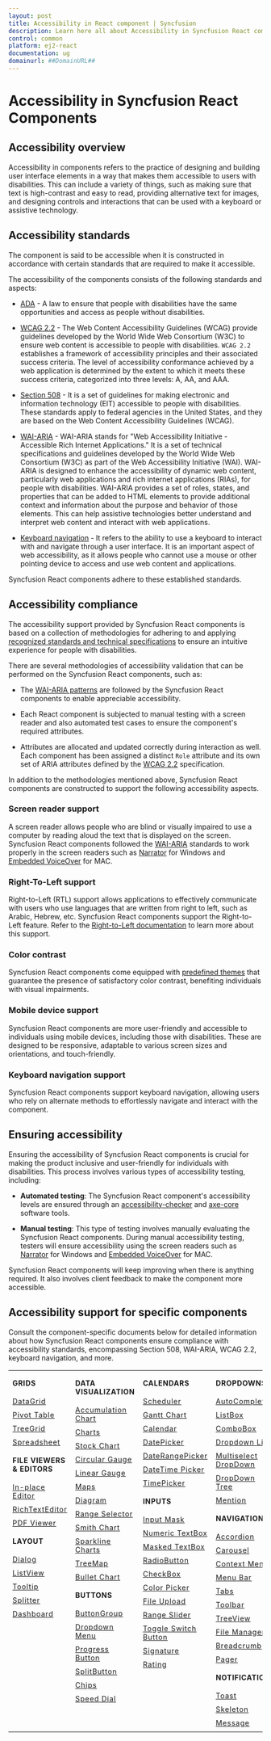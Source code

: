 ```yaml
---
layout: post
title: Accessibility in React component | Syncfusion
description: Learn here all about Accessibility in Syncfusion React component of Syncfusion Essential JS 2 and more.
control: common
platform: ej2-react
documentation: ug
domainurl: ##DomainURL##
---
```


# Accessibility in Syncfusion React Components

## Accessibility overview

Accessibility in components refers to the practice of designing and building user interface elements in a way that makes them accessible to users with disabilities. This can include a variety of things, such as making sure that text is high-contrast and easy to read, providing alternative text for images, and designing controls and interactions that can be used with a keyboard or assistive technology.

## Accessibility standards

The component is said to be accessible when it is constructed in accordance with certain standards that are required to make it accessible.

The accessibility of the components consists of the following standards and aspects:

* [ADA](https://www.ada.gov/) - A law to ensure that people with disabilities have the same opportunities and access as people without disabilities.

* [WCAG 2.2](https://www.w3.org/WAI/standards-guidelines/wcag/) - The Web Content Accessibility Guidelines (WCAG) provide guidelines developed by the World Wide Web Consortium (W3C) to ensure web content is accessible to people with disabilities. `WCAG 2.2` establishes a framework of accessibility principles and their associated success criteria. The level of accessibility conformance achieved by a web application is determined by the extent to which it meets these success criteria, categorized into three levels: A, AA, and AAA.

* [Section 508](https://www.section508.gov/) - It is a set of guidelines for making electronic and information technology (EIT) accessible to people with disabilities. These standards apply to federal agencies in the United States, and they are based on the Web Content Accessibility Guidelines (WCAG).

* [WAI-ARIA](https://www.w3.org/WAI/ARIA/) - WAI-ARIA stands for "Web Accessibility Initiative - Accessible Rich Internet Applications." It is a set of technical specifications and guidelines developed by the World Wide Web Consortium (W3C) as part of the Web Accessibility Initiative (WAI). WAI-ARIA is designed to enhance the accessibility of dynamic web content, particularly web applications and rich internet applications (RIAs), for people with disabilities. WAI-ARIA provides a set of roles, states, and properties that can be added to HTML elements to provide additional context and information about the purpose and behavior of those elements. This can help assistive technologies better understand and interpret web content and interact with web applications.

* [Keyboard navigation](https://www.w3.org/TR/WCAG22/#keyboard-accessible) - It refers to the ability to use a keyboard to interact with and navigate through a user interface. It is an important aspect of web accessibility, as it allows people who cannot use a mouse or other pointing device to access and use web content and applications.

Syncfusion React components adhere to these established standards.

## Accessibility compliance

The accessibility support provided by Syncfusion React components is based on a collection of methodologies for adhering to and applying [recognized standards and technical specifications](#accessibility-standards) to ensure an intuitive experience for people with disabilities.

There are several methodologies of accessibility validation that can be performed on the Syncfusion React components, such as:

* The [WAI-ARIA patterns](https://www.w3.org/WAI/ARIA/apg/patterns/) are followed by the Syncfusion React components to enable appreciable accessibility.

* Each React component is subjected to manual testing with a screen reader and also automated test cases to ensure the component's required attributes.

* Attributes are allocated and updated correctly during interaction as well. Each component has been assigned a distinct `Role` attribute and its own set of ARIA attributes defined by the [WCAG 2.2](https://www.w3.org/TR/WCAG22/) specification.

In addition to the methodologies mentioned above, Syncfusion React components are constructed to support the following accessibility aspects.

### Screen reader support

A screen reader allows people who are blind or visually impaired to use a computer by reading aloud the text that is displayed on the screen. Syncfusion React components followed the [WAI-ARIA](https://www.w3.org/WAI/ARIA/) standards to work properly in the screen readers such as [Narrator](https://support.microsoft.com/en-us/windows/complete-guide-to-narrator-e4397a0d-ef4f-b386-d8ae-c172f109bdb1) for Windows and [Embedded VoiceOver](https://support.apple.com/en-in/guide/voiceover/vo2706/mac) for MAC.

### Right-To-Left support

Right-to-Left (RTL) support allows applications to effectively communicate with users who use languages that are written from right to left, such as Arabic, Hebrew, etc. Syncfusion React components support the Right-to-Left feature. Refer to the [Right-to-Left documentation](https://ej2.syncfusion.com/react/documentation/common/right-to-left) to learn more about this support.

### Color contrast

Syncfusion React components come equipped with [predefined themes](https://ej2.syncfusion.com/react/documentation/appearance/theme) that guarantee the presence of satisfactory color contrast, benefiting individuals with visual impairments.

### Mobile device support

Syncfusion React components are more user-friendly and accessible to individuals using mobile devices, including those with disabilities. These are designed to be responsive, adaptable to various screen sizes and orientations, and touch-friendly.

### Keyboard navigation support

Syncfusion React components support keyboard navigation, allowing users who rely on alternate methods to effortlessly navigate and interact with the component.

## Ensuring accessibility

Ensuring the accessibility of Syncfusion React components is crucial for making the product inclusive and user-friendly for individuals with disabilities. This process involves various types of accessibility testing, including:

* **Automated testing**: The Syncfusion React component's accessibility levels are ensured through an [accessibility-checker](https://www.npmjs.com/package/accessibility-checker) and [axe-core](https://www.npmjs.com/package/axe-core) software tools.

* **Manual testing**: This type of testing involves manually evaluating the Syncfusion React components. During manual accessibility testing, testers will ensure accessibility using the screen readers such as [Narrator](https://support.microsoft.com/en-us/windows/complete-guide-to-narrator-e4397a0d-ef4f-b386-d8ae-c172f109bdb1) for Windows and [Embedded VoiceOver](https://support.apple.com/en-in/guide/voiceover/vo2706/mac) for MAC.

Syncfusion React components will keep improving when there is anything required. It also involves client feedback to make the component more accessible.

## Accessibility support for specific components

Consult the component-specific documents below for detailed information about how Syncfusion React components ensure compliance with accessibility standards, encompassing Section 508, WAI-ARIA, WCAG 2.2, keyboard navigation, and more.

<style>
# table
{
border:0 !important;
line-height: 2!important;
}

tr
{
border:0 !important;
}

td
{
border:0 !important;
vertical-align: top;
}

.controlanchorlink
{
text-decoration: none !important;
font-size: 14px !important;
text-align: left !important;
padding: 5px 0px;
letter-spacing: 1px;
}
.controlcategory
{
font-size: 14px !important;
text-align: left !important;
font-weight: bold !important;
letter-spacing: 0.7px;
}
}
</style>

<table id="table" style="border: 0px;">
<tbody>
<colgroup>
<col style="width: 25%">
<col style="width: 25%">
<col style="width: 25%">
<col style="width: 25%">
</colgroup>
</tbody>
<tr>
    <td>
        <div><p class="controlcategory">GRIDS</p></div>
        <div class="controlanchorlink"><a target="_self" href="https://ej2.syncfusion.com/react/documentation/grid/accessibility">DataGrid</a></div>
        <div class="controlanchorlink"><a target="_self" href="https://ej2.syncfusion.com/react/documentation/pivotview/accessibility">Pivot Table</a></div>
        <div class="controlanchorlink"><a target="_self" href="https://ej2.syncfusion.com/react/documentation/treegrid/accessibility">TreeGrid</a></div>
         <div class="controlanchorlink"><a target="_self" href="https://ej2.syncfusion.com/react/documentation/spreadsheet/accessibility">Spreadsheet</a></div>
        <div><p class="controlcategory">FILE VIEWERS & EDITORS</p></div>
        <div class="controlanchorlink"><a target="_self" href="https://ej2.syncfusion.com/react/documentation/inplace-editor/accessibility">In-place Editor</a></div>
        <div class="controlanchorlink"><a target="_self" href="https://ej2.syncfusion.com/react/documentation/rich-text-editor/accessibility">RichTextEditor</a></div>
        <div class="controlanchorlink"><a target="_self" href="https://ej2.syncfusion.com/react/documentation/pdfviewer/keyboard-accessibility">PDF Viewer</a></div>
        <div><p class="controlcategory">LAYOUT</p></div>
        <div class="controlanchorlink"><a target="_self" href="https://ej2.syncfusion.com/react/documentation/dialog/accessibility">Dialog</a></div>
        <div class="controlanchorlink"><a target="_self" href="https://ej2.syncfusion.com/react/documentation/listview/accessibility">ListView</a></div>
        <div class="controlanchorlink"><a target="_self" href="https://ej2.syncfusion.com/react/documentation/tooltip/accessibility">Tooltip</a></div>
        <div class="controlanchorlink"><a target="_self" href="https://ej2.syncfusion.com/react/documentation/splitter/accessibility">Splitter</a></div>
        <div class="controlanchorlink"><a target="_self" href="https://ej2.syncfusion.com/react/documentation/dashboard-layout/accessibility">Dashboard</a></div>
    </td>
    <td>
        <div><p class="controlcategory">DATA VISUALIZATION</p></div>
        <div class="controlanchorlink"><a target="_self" href="https://ej2.syncfusion.com/react/documentation/accumulation-chart/accessibility">Accumulation Chart</a></div>
        <div class="controlanchorlink"><a target="_self" href="https://ej2.syncfusion.com/react/documentation/chart/accessibility">Charts</a></div>
        <div class="controlanchorlink"><a target="_self" href="https://ej2.syncfusion.com/react/documentation/stock-chart/accessibility">Stock Chart</a></div>
        <div class="controlanchorlink"><a target="_self" href="https://ej2.syncfusion.com/react/documentation/circular-gauge/accessibility">Circular Gauge</a></div>
        <div class="controlanchorlink"><a target="_self" href="https://ej2.syncfusion.com/react/documentation/linear-gauge/accessibility">Linear Gauge</a></div>
        <div class="controlanchorlink"><a target="_self" href="https://ej2.syncfusion.com/react/documentation/maps/accessibility">Maps</a></div>
        <div class="controlanchorlink"><a target="_self" href="https://ej2.syncfusion.com/react/documentation/diagram/accessibility">Diagram</a></div>
        <div class="controlanchorlink"><a target="_self" href="https://ej2.syncfusion.com/react/documentation/range-navigator/accessibility">Range Selector</a></div>
        <div class="controlanchorlink"><a target="_self" href="https://ej2.syncfusion.com/react/documentation/smithchart/accessibility">Smith Chart</a></div>
        <div class="controlanchorlink"><a target="_self" href="https://ej2.syncfusion.com/react/documentation/sparkline/accessibility">Sparkline Charts</a></div>
        <div class="controlanchorlink"><a target="_self" href="https://ej2.syncfusion.com/react/documentation/treemap/accessibility">TreeMap</a></div>
        <div class="controlanchorlink"><a target="_self" href="https://ej2.syncfusion.com/react/documentation/bullet-chart/accessibility">Bullet Chart</a></div>
        <div><p class="controlcategory">BUTTONS</p></div>
        <div class="controlanchorlink"><a target="_self" href="https://ej2.syncfusion.com/react/documentation/button-group/accessibility">ButtonGroup</a></div>
        <div class="controlanchorlink"><a target="_self" href="https://ej2.syncfusion.com/react/documentation/drop-down-button/accessibility">Dropdown Menu</a></div>
        <div class="controlanchorlink"><a target="_self" href="https://ej2.syncfusion.com/react/documentation/progress-button/accessibility">Progress Button</a></div>
        <div class="controlanchorlink"><a target="_self" href="https://ej2.syncfusion.com/react/documentation/split-button/accessibility">SplitButton</a></div>
        <div class="controlanchorlink"><a target="_self" href="https://ej2.syncfusion.com/react/documentation/chips/accessibility">Chips</a></div>
        <div class="controlanchorlink"><a target="_self" href="https://ej2.syncfusion.com/react/documentation/speed-dial/accessibility">Speed Dial</a></div>
    </td>
    <td>
        <div><p class="controlcategory">CALENDARS</p></div>
        <div class="controlanchorlink"><a target="_self" href="https://ej2.syncfusion.com/react/documentation/schedule/accessibility">Scheduler</a></div>
        <div class="controlanchorlink"><a target="_self" href="https://ej2.syncfusion.com/react/documentation/gantt/accessibility">Gantt Chart</a></div>
        <div class="controlanchorlink"><a target="_self" href="https://ej2.syncfusion.com/react/documentation/calendar/accessibility">Calendar</a></div>
        <div class="controlanchorlink"><a target="_self" href="https://ej2.syncfusion.com/react/documentation/datepicker/accessibility">DatePicker</a></div>
        <div class="controlanchorlink"><a target="_self" href="https://ej2.syncfusion.com/react/documentation/daterangepicker/accessibility">DateRangePicker</a></div>
        <div class="controlanchorlink"><a target="_self" href="https://ej2.syncfusion.com/react/documentation/datetimepicker/accessibility">DateTime Picker</a></div>
        <div class="controlanchorlink"><a target="_self" href="https://ej2.syncfusion.com/react/documentation/timepicker/accessibility">TimePicker</a></div>
        <div><p class="controlcategory">INPUTS</p></div>
        <div class="controlanchorlink"><a target="_self" href="https://ej2.syncfusion.com/react/documentation/maskedtextbox/accessibility">Input Mask</a></div>
        <div class="controlanchorlink"><a target="_self" href="https://ej2.syncfusion.com/react/documentation/numerictextbox/accessibility">Numeric TextBox</a></div>
        <div class="controlanchorlink"><a target="_self" href="https://ej2.syncfusion.com/react/documentation/maskedtextbox/accessibility">Masked TextBox</a></div>
        <div class="controlanchorlink"><a target="_self" href="https://ej2.syncfusion.com/react/documentation/radio-button/accessibility">RadioButton</a></div>
        <div class="controlanchorlink"><a target="_self" href="https://ej2.syncfusion.com/react/documentation/check-box/accessibility">CheckBox</a></div>
        <div class="controlanchorlink"><a target="_self" href="https://ej2.syncfusion.com/react/documentation/color-picker/accessibility">Color Picker</a></div>
        <div class="controlanchorlink"><a target="_self" href="https://ej2.syncfusion.com/react/documentation/uploader/wai-aria-accessibility">File Upload</a></div>
        <div class="controlanchorlink"><a target="_self" href="https://ej2.syncfusion.com/react/documentation/range-slider/accessibility">Range Slider</a></div>
        <div class="controlanchorlink"><a target="_self" href="https://ej2.syncfusion.com/react/documentation/switch/accessibility">Toggle Switch Button</a></div>
        <div class="controlanchorlink"><a target="_self" href="https://ej2.syncfusion.com/react/documentation/signature/accessibility">Signature</a></div>
        <div class="controlanchorlink"><a target="_self" href="https://ej2.syncfusion.com/react/documentation/rating/accessibility">Rating</a></div>
    </td>
    <td>
        <div><p class="controlcategory">DROPDOWNS</p></div>
        <div class="controlanchorlink"><a target="_self" href="https://ej2.syncfusion.com/react/documentation/auto-complete/accessibility">AutoComplete</a></div>
        <div class="controlanchorlink"><a target="_self" href="https://ej2.syncfusion.com/react/documentation/list-box/accessibility">ListBox</a></div>
        <div class="controlanchorlink"><a target="_self" href="https://ej2.syncfusion.com/react/documentation/combo-box/accessibility">ComboBox</a></div>
        <div class="controlanchorlink"><a target="_self" href="https://ej2.syncfusion.com/react/documentation/drop-down-list/accessibility">Dropdown List</a></div>
        <div class="controlanchorlink"><a target="_self" href="https://ej2.syncfusion.com/react/documentation/multi-select/accessibility">Multiselect DropDown</a></div>
        <div class="controlanchorlink"><a target="_self" href="https://ej2.syncfusion.com/react/documentation/drop-down-tree/accessibility">DropDown Tree</a></div>
        <div class="controlanchorlink"><a target="_self" href="https://ej2.syncfusion.com/react/documentation/mention/accessibility">Mention</a></div>
        <div><p class="controlcategory">NAVIGATION</p></div>
        <div class="controlanchorlink"><a target="_self" href="https://ej2.syncfusion.com/react/documentation/accordion/accessibility">Accordion</a></div>
        <div class="controlanchorlink"><a target="_self" href="https://ej2.syncfusion.com/react/documentation/carousel/accessibility">Carousel</a></div>
        <div class="controlanchorlink"><a target="_self" href="https://ej2.syncfusion.com/react/documentation/context-menu/accessibility">Context Menu</a></div>
        <div class="controlanchorlink"><a target="_self" href="https://ej2.syncfusion.com/react/documentation/menu/accessibility">Menu Bar</a></div>
        <div class="controlanchorlink"><a target="_self" href="https://ej2.syncfusion.com/react/documentation/tab/accessibility">Tabs</a></div>
        <div class="controlanchorlink"><a target="_self" href="https://ej2.syncfusion.com/react/documentation/toolbar/accessibility">Toolbar</a></div>
        <div class="controlanchorlink"><a target="_self" href="https://ej2.syncfusion.com/react/documentation/treeview/accessibility">TreeView</a></div>
        <div class="controlanchorlink"><a target="_self" href="https://ej2.syncfusion.com/react/documentation/file-manager/accessibility">File Manager</a></div>
        <div class="controlanchorlink"><a target="_self" href="https://ej2.syncfusion.com/react/documentation/breadcrumb/accessibility">Breadcrumb</a></div>
        <div class="controlanchorlink"><a target="_self" href="https://ej2.syncfusion.com/react/documentation/pager/accessibility">Pager</a></div>
        <div><p class="controlcategory">NOTIFICATION</p></div>
        <div class="controlanchorlink"><a target="_self" href="https://ej2.syncfusion.com/react/documentation/toast/accessibility">Toast</a></div>
        <div class="controlanchorlink"><a target="_self" href="https://ej2.syncfusion.com/react/documentation/skeleton/accessibility">Skeleton</a></div>
        <div class="controlanchorlink"><a target="_self" href="https://ej2.syncfusion.com/react/documentation/message/accessibility">Message</a></div>
    </td>
</tr>
</table>
